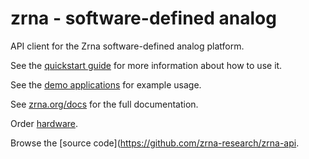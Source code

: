 # zrna - software-defined analog
API client for the Zrna software-defined analog platform.

See the [quickstart guide](https://zrna.org/docs/quickstart) for more information about how to use it.

See the [demo applications](https://zrna.org/demos) for example usage.

See [zrna.org/docs](https://zrna.org/docs) for the full documentation.

Order [hardware](https://zrna.org/shop).

Browse the [source code](https://github.com/zrna-research/zrna-api.
